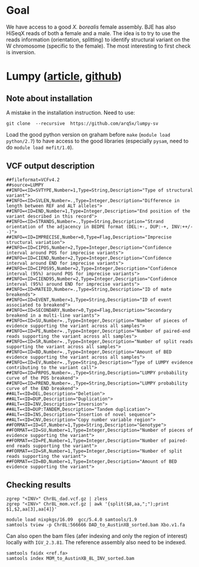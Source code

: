 # Goal

We have access to a good *X. borealis* female assembly. BJE has also HiSeqX reads of both a female and a male. The idea is to try to use the reads information (orientation, splitting) to identify structural variant on the W chromosome (specific to the female). The most interesting to first check is inversion.

# Lumpy ([article](https://genomebiology.biomedcentral.com/articles/10.1186/gb-2014-15-6-r84), [github](https://github.com/arq5x/lumpy-sv#lumpy))

## Note about installation
A mistake in the installation instruction. Need to use:
```
git clone  --recursive  https://github.com/arq5x/lumpy-sv
```
Load the good python version on graham before `make` (`module load python/2.7`) to have access to the good libraries (especially `pysam`, need to do `module load mefit/1.0`).

## VCF output description

```
##fileformat=VCFv4.2
##source=LUMPY
##INFO=<ID=SVTYPE,Number=1,Type=String,Description="Type of structural variant">
##INFO=<ID=SVLEN,Number=.,Type=Integer,Description="Difference in length between REF and ALT alleles">
##INFO=<ID=END,Number=1,Type=Integer,Description="End position of the variant described in this record">
##INFO=<ID=STRANDS,Number=.,Type=String,Description="Strand orientation of the adjacency in BEDPE format (DEL:+-, DUP:-+, INV:++/--)">
##INFO=<ID=IMPRECISE,Number=0,Type=Flag,Description="Imprecise structural variation">
##INFO=<ID=CIPOS,Number=2,Type=Integer,Description="Confidence interval around POS for imprecise variants">
##INFO=<ID=CIEND,Number=2,Type=Integer,Description="Confidence interval around END for imprecise variants">
##INFO=<ID=CIPOS95,Number=2,Type=Integer,Description="Confidence interval (95%) around POS for imprecise variants">
##INFO=<ID=CIEND95,Number=2,Type=Integer,Description="Confidence interval (95%) around END for imprecise variants">
##INFO=<ID=MATEID,Number=.,Type=String,Description="ID of mate breakends">
##INFO=<ID=EVENT,Number=1,Type=String,Description="ID of event associated to breakend">
##INFO=<ID=SECONDARY,Number=0,Type=Flag,Description="Secondary breakend in a multi-line variants">
##INFO=<ID=SU,Number=.,Type=Integer,Description="Number of pieces of evidence supporting the variant across all samples">
##INFO=<ID=PE,Number=.,Type=Integer,Description="Number of paired-end reads supporting the variant across all samples">
##INFO=<ID=SR,Number=.,Type=Integer,Description="Number of split reads supporting the variant across all samples">
##INFO=<ID=BD,Number=.,Type=Integer,Description="Amount of BED evidence supporting the variant across all samples">
##INFO=<ID=EV,Number=.,Type=String,Description="Type of LUMPY evidence contributing to the variant call">
##INFO=<ID=PRPOS,Number=.,Type=String,Description="LUMPY probability curve of the POS breakend">
##INFO=<ID=PREND,Number=.,Type=String,Description="LUMPY probability curve of the END breakend">
##ALT=<ID=DEL,Description="Deletion">
##ALT=<ID=DUP,Description="Duplication">
##ALT=<ID=INV,Description="Inversion">
##ALT=<ID=DUP:TANDEM,Description="Tandem duplication">
##ALT=<ID=INS,Description="Insertion of novel sequence">
##ALT=<ID=CNV,Description="Copy number variable region">
##FORMAT=<ID=GT,Number=1,Type=String,Description="Genotype">
##FORMAT=<ID=SU,Number=1,Type=Integer,Description="Number of pieces of evidence supporting the variant">
##FORMAT=<ID=PE,Number=1,Type=Integer,Description="Number of paired-end reads supporting the variant">
##FORMAT=<ID=SR,Number=1,Type=Integer,Description="Number of split reads supporting the variant">
##FORMAT=<ID=BD,Number=1,Type=Integer,Description="Amount of BED evidence supporting the variant">
```
## Checking results
```
zgrep "<INV>" Chr8L_dad.vcf.gz | zless
zgrep "<INV>" Chr8L_mom.vcf.gz | awk '{split($8,aa,";");print $1,$2,aa[3],aa[4]}'

module load nixpkgs/16.09  gcc/5.4.0 samtools/1.9
samtools tview -p Chr8L:566666 DAD_to_AustinXB_sorted.bam Xbo.v1.fa
`````
Can also open the bam files (afer indexing and only the region of interest) locally with `IGV_2.3.81`. The reference assembly also need to be indexed.

```
samtools faidx <ref.fa>
samtools index MOM_to_AustinXB_8L_INV_sorted.bam
```
